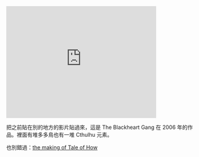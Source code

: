 <iframe
  width="400" height="300"
  frameborder="0"
  allowfullscreen
  src="http://www.youtube.com/embed/aUGAs7pnEVo?wmode=transparent&autohide=1&egm=0&hd=1&iv_load_policy=3&modestbranding=1&rel=0&showinfo=0&showsearch=0"
></iframe>

把之前貼在別的地方的影片貼過來，這是 The Blackheart Gang 在 2006 年的作品。裡面有堆多多鳥也有一堆 Cthulhu 元素。

也別錯過：[the making of Tale of How](http://www.youtube.com/watch?v=ZRlZNIIjLU8)

